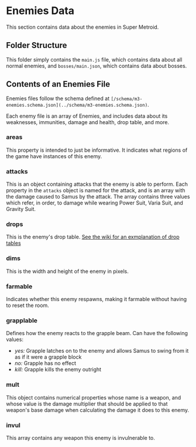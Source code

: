 # Enemies Data
This section contains data about the enemies in Super Metroid.

## Folder Structure
This folder simply contains the `main.js` file, which contains data about all normal enemies, and `bosses/main.json`, which contains data about bosses.

## Contents of an Enemies File
Enemies files follow the schema defined at `[/schema/m3-enemies.schema.json](../schema/m3-enemies.schema.json)`.

Each enemy file is an array of Enemies, and includes data about its weaknesses, immunities, damage and health, drop table, and more.

### areas
This property is intended to just be informative. It indicates what regions of the game have instances of this enemy.

### attacks
This is an object containing attacks that the enemy is able to perform. Each property in the `attacks` object is named for the attack, and is an array with the damage caused to Samus by the attack. The array contains three values which refer, in order, to damage while wearing Power Suit, Varia Suit, and Gravity Suit.

### drops
This is the enemy's drop table. [See the wiki for an exmplanation of drop tables](https://wiki.supermetroid.run/Enemies#How_Drops_Work)

### dims
This is the width and height of the enemy in pixels.

### farmable
Indicates whether this enemy respawns, making it farmable without having to reset the room.

### grapplable
Defines how the enemy reacts to the grapple beam. Can have the following values:
* _yes:_ Grapple latches on to the enemy and allows Samus to swing from it as if it were a grapple block
* _no:_ Grapple has no effect
* _kill:_ Grapple kills the enemy outright

### mult
This object contains numerical properties whose name is a weapon, and whose value is the damage multiplier that should be applied to that weapon's base damage when calculating the damage it does to this enemy.

### invul
This array contains any weapon this enemy is invulnerable to.